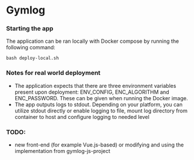 # Gymlog

### Starting the app
The application can be ran locally with Docker compose by running the following command:
```
bash deploy-local.sh
```

### Notes for real world deployment
- The application expects that there are three environment variables present upon deployment: ENV_CONFIG, ENC_ALGORITHM and ENC_PASSWORD. These can be given when running the Docker image.
- The app outputs logs to stdout. Depending on your platform, you can utilize stdout directly or enable logging to file, mount log directory from container to host and configure logging to needed level

### TODO:
- new front-end (for example Vue.js-based) or modifying and using the implementation from gymlog-js-project
